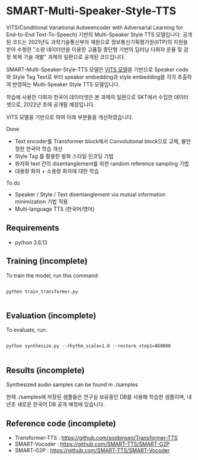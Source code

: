 # SMART-Multi-Speaker-Style-TTS
VITS(Conditional Variational Autoeencoder with Adversarial Learning for End-to-End Text-To-Speech) 기반의 Multi-Speaker Style TTS 모델입니다.
공개된 코드는 2021년도 과학기술통신부의 재원으로 정보통신기획평가원(IITP)의 지원을 받아 수행한
"소량 데이터만을 이용한 고품질 종단형 기반의 딥러닝 다화자 운율 및 감정 복제 기술 개발"
과제의 일환으로 공개된 코드입니다.

SMART-Multi-Speaker-Style-TTS 모델은 [VITS 모델](https://github.com/jaywalnut310/vits)을 기반으로
Speaker code와 Style Tag Text로 부터 speaker embedding과 style embedding을 각각 추출하여 반영하는 Multi-Speaker Style TTS 모델입니다.

학습에 사용한 다화자 한국어 데이터셋은 본 과제의 일환으로 SKT에서 수집한 데이터셋으로, 2022년 초에 공개될 예정입니다.

VITS 모델을 기반으로 하여 아래 부분들을 개선하였습니다.

Done
* Text encoder를 Transformer block에서 Convolutional block으로 교체, 불안정한 한국어 학습 개선
* Style Tag 를 활용한 발화 스타일 인코딩 기법
* 화자와 text 간의 disentanglement를 위한 random reference sampling 기법
* 대용량 화자 + 소용량 화자에 대한 학습

To do
* Speaker / Style / Text disentanglement via mutual information minimization 기법 적용
* Multi-language TTS (한국어/영어)

## Requirements
* python 3.6.13

## Training (incomplete)
To train the model, run this command:
<pre>
<code>
python train_transformer.py
</code>
</pre>


## Evaluation (incomplete)
To evaluate, run:
<pre>
<code>
python synthesize.py --rhythm_scale=1.0 --restore_step1=860000
</code>
</pre>

## Results (incomplete)
Synthesized audio samples can be found in ./samples

현재 ./samples에 저장된 샘플들은 연구실 보유중인 DB를 사용해 학습한 샘플이며,
내년초 새로운 한국어 DB 공개 예정에 있습니다.

## Reference code (incomplete)
* Transformer-TTS : https://github.com/soobinseo/Transformer-TTS
* SMART-Vocoder : https://github.com/SMART-TTS/SMART-G2P
* SMART-G2P : https://github.com/SMART-TTS/SMART-Vocoder
